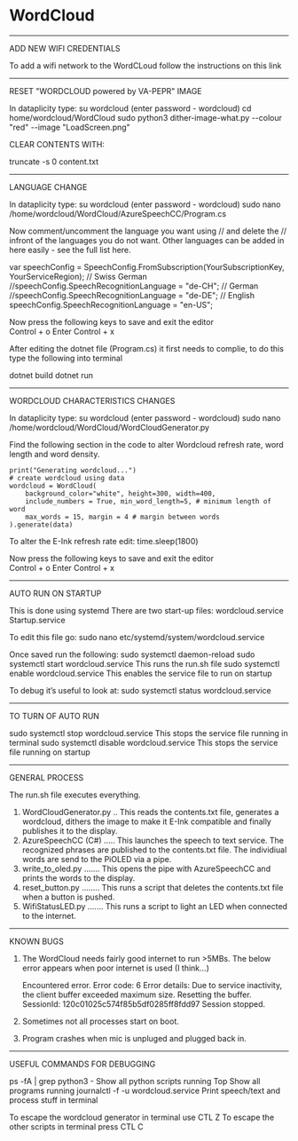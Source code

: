 # WordCloud


  ******************************************************************************
ADD NEW WIFI CREDENTIALS

To add a wifi network to the WordCLoud follow the instructions on this link


  ******************************************************************************
RESET "WORDCLOUD powered by VA-PEPR" IMAGE
 
In dataplicity type:
su wordcloud
(enter password - wordcloud)
cd home/wordcloud/WordCloud
sudo python3 dither-image-what.py --colour "red" --image "LoadScreen.png"
 
 CLEAR CONTENTS WITH:

truncate -s 0 content.txt

 ******************************************************************************
LANGUAGE CHANGE

In dataplicity type:
su wordcloud
(enter password - wordcloud)
sudo nano /home/wordcloud/WordCloud/AzureSpeechCC/Program.cs

Now comment/uncomment the language you want using // and delete the // infront of the languages you do not want. Other languages can be added in here easily - see the full list here.


var speechConfig = SpeechConfig.FromSubscription(YourSubscriptionKey, YourServiceRegion);
        // Swiss German
        //speechConfig.SpeechRecognitionLanguage = "de-CH";
        // German
        //speechConfig.SpeechRecognitionLanguage = "de-DE";
        // English
        speechConfig.SpeechRecognitionLanguage = "en-US";


Now press the following keys to save and exit the editor    
Control + o
Enter
Control + x


After editing the dotnet file (Program.cs) it first needs to complie, to do this type the following into terminal

dotnet build
dotnet run


 ******************************************************************************
WORDCLOUD CHARACTERISTICS CHANGES

In dataplicity type:
su wordcloud
(enter password - wordcloud)
sudo nano /home/wordcloud/WordCloud/WordCloudGenerator.py

Find the following section in the code to alter Wordcloud refresh rate, word length and word density.
   
    print("Generating wordcloud...")
    # create wordcloud using data
    wordcloud = WordCloud(
        background_color="white", height=300, width=400,
        include_numbers = True, min_word_length=5, # minimum length of word
        max_words = 15, margin = 4 # margin between words
    ).generate(data)
    
To alter the E-Ink refresh rate edit:
        time.sleep(1800)


Now press the following keys to save and exit the editor    
Control + o
Enter
Control + x


 ******************************************************************************
 AUTO RUN ON STARTUP
 
 This is done using systemd
There are two start-up files:
wordcloud.service
Startup.service

 To edit this file go:
 sudo nano etc/systemd/system/wordcloud.service
 
 Once saved run the following:
 sudo systemctl daemon-reload
 sudo systemctl start wordcloud.service		This runs the run.sh file
 sudo systemctl enable wordcloud.service	This enables the service file to run on startup


To debug it’s useful to look at:
 sudo systemctl status wordcloud.service

		
 
 ------------------------------------------------------------------------------------------------
 TO TURN OF AUTO RUN
 
 sudo systemctl stop wordcloud.service		This stops the service file running in terminal
 sudo systemctl disable wordcloud.service	This stops the service file running on startup
 

 ******************************************************************************
GENERAL PROCESS

The run.sh file executes everything.
1. WordCloudGenerator.py .. This reads the contents.txt file, generates a wordcloud, dithers the image to make it E-Ink compatible and finally publishes it to the display.
2. AzureSpeechCC (C#) ..... This launches the speech to text service. The recognized phrases are published to the contents.txt file. The individiual words are send to the PiOLED via a pipe.
3. write_to_oled.py ....... This opens the pipe with AzureSpeechCC and prints the words to the display.
4. reset_button.py ........ This runs a script that deletes the contents.txt file when a button is pushed.
5. WifiStatusLED.py ....... This runs a script to light an LED when connected to the internet.


******************************************************************************
KNOWN BUGS

1. The WordCloud needs fairly good internet to run >5MBs. The below error appears when poor internet is used (I think...)

	Encountered error.
	Error code: 6
	Error details: Due to service inactivity, the client buffer exceeded maximum size. Resetting the buffer. SessionId: 120c01025c574f85b5df0285ff8fdd97
	Session stopped.

2. Sometimes not all processes start on boot.

3. Program crashes when mic is unpluged and plugged back in.



 ******************************************************************************
USEFUL COMMANDS FOR DEBUGGING

ps -fA | grep python3 - 		Show all python scripts running
Top					Show all programs running
journalctl -f -u wordcloud.service	Print speech/text and process stuff in terminal

To escape the wordcloud generator in terminal use CTL Z
To escape the other scripts in terminal press CTL C

